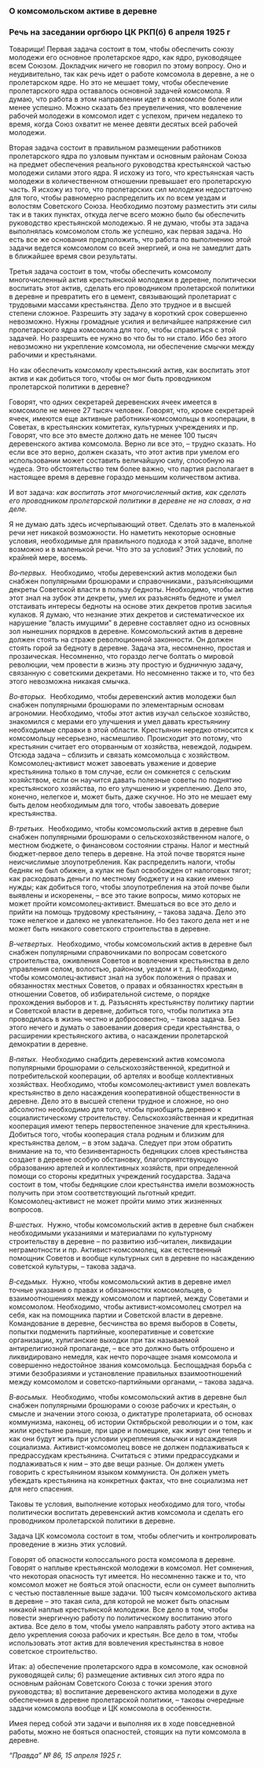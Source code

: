 ### О комсомольском активе в деревне
### Речь на заседании оргбюро ЦК РКП(б) 6 апреля 1925 г

Товарищи! Первая задача состоит в том, чтобы обеспечить союзу молодежи его основное пролетарское ядро, как ядро, руководящее всем Союзом. Докладчик ничего не говорил по этому вопросу. Оно и неудивительно, так как речь идет о работе комсомола в деревне, а не о пролетарском ядре. Но это не мешает тому, чтобы обеспечение пролетарского ядра оставалось основной задачей комсомола. Я думаю, что работа в этом направлении идет в комсомоле более или менее успешно. Можно сказать без преувеличения, что вовлечение рабочей молодежи в комсомол идет с успехом, причем недалеко то время, когда Союз охватит не менее девяти десятых всей рабочей молодежи.

Вторая задача состоит в правильном размещении работников пролетарского ядра по узловым пунктам и основным районам Союза на предмет обеспечения реального руководства крестьянской частью молодежи силами этого ядра. Я исхожу из того, что крестьянская часть молодежи в количественном отношении превышает его пролетарскую часть. Я исхожу из того, что пролетарских сил молодежи недостаточно для того, чтобы равномерно распределить их по всем уездам и волостям Советского Союза. Необходимо поэтому разместить эти силы так и в таких пунктах, откуда легче всего можно было бы обеспечить руководство крестьянской молодежью. Я не думаю, чтобы эта задача выполнялась комсомолом столь же успешно, как первая задача. Но есть все же основания предположить, что работа по выполнению этой задачи ведется комсомолом со всей энергией, и она не замедлит дать в ближайшее время свои результаты.

Третья задача состоит в том, чтобы обеспечить комсомолу многочисленный актив крестьянской молодежи в деревне, политически воспитать этот актив, сделать его проводником пролетарской политики в деревне и превратить его в цемент, связывающий пролетариат с трудовыми массами крестьянства. Дело это трудное и в высшей степени сложное. Разрешить эту задачу в короткий срок совершенно невозможно. Нужны громадные усилия и величайшее напряжение сил пролетарского ядра комсомола для того, чтобы справиться с этой задачей. Но разрешить ее нужно во что бы то ни стало. Ибо без этого невозможно ни укрепление комсомола, ни обеспечение смычки между рабочими и крестьянами.

Но как обеспечить комсомолу крестьянский актив, как воспитать этот актив и как добиться того, чтобы он мог быть проводником пролетарской политики в деревне?

Говорят, что одних секретарей деревенских ячеек имеется в комсомоле не менее 27 тысяч человек. Говорят, что, кроме секретарей ячеек, имеются еще активные работники‑комсомольцы в кооперации, в Советах, в крестьянских комитетах, культурных учреждениях и пр. Говорят, что все это вместе должно дать не менее 100 тысяч деревенского актива комсомола. Верно ли все это, – трудно сказать. Но если все это верно, должен сказать, что этот актив при умелом его использовании может составить величайшую силу, способную на чудеса. Это обстоятельство тем более важно, что партия располагает в настоящее время в деревне гораздо меньшим количеством актива.

И вот задача: _как воспитать этот многочисленный актив, как сделать его проводником пролетарской политики в деревне не на словах, а на деле._

Я не думаю дать здесь исчерпывающий ответ. Сделать это в маленькой речи нет никакой возможности. Но наметить некоторые основные условия, необходимые для правильного подхода к этой задаче, вполне возможно и в маленькой речи. Что это за условия? Этих условий, по крайней мере, восемь.

_Во‑первых._  Необходимо, чтобы деревенский актив молодежи был снабжен популярными брошюрами и справочниками., разъясняющими декреты Советской власти в пользу бедноты. Необходимо, чтобы актив этот знал на зубок эти декреты, умел их разъяснять бедноте и умел отстаивать интересы бедноты на основе этих декретов против засилья кулаков. Я думаю, что незнание этих декретов и систематическое их нарушение “власть имущими” в деревне составляет одно из основных зол нынешних порядков в деревне. Комсомольский актив в деревне должен стоять на страже революционной законности. Он должен стоять горой за бедноту в деревне. Задача эта, несомненно, простая и прозаическая. Несомненно, что гораздо легче болтать о мировой революции, чем провести в жизнь эту простую и будничную задачу, связанную с советскими декретами. Но несомненно также и то, что без этого невозможна никакая смычка.

_Во‑вторых._  Необходимо, чтобы деревенский актив молодежи был снабжен популярными брошюрами по элементарным основам агрономии. Необходимо, чтобы этот актив изучал сельское хозяйство, знакомился с мерами его улучшения и умел давать крестьянину необходимые справки в этой области. Крестьянин нередко относится к комсомольцу несерьезно, насмешливо. Происходит это потому, что крестьянин считает его оторванным от хозяйства, невеждой, лодырем. Отсюда задача – сблизить и связать комсомольца с хозяйством. Комсомолец‑активист может завоевать уважение и доверие крестьянина только в том случае, если он сомкнется с сельским хозяйством, если он научится давать полезные советы по поднятию крестьянского хозяйства, по его улучшению и укреплению. Дело это, конечно, нелегкое и, может быть, даже скучное. Но это не мешает ему быть делом необходимым для того, чтобы завоевать доверие крестьянства.

_В‑третьих._  Необходимо, чтобы комсомольский актив в деревне был снабжен популярными брошюрами о сельскохозяйственном налоге, о местном бюджете, о финансовом состоянии страны. Налог и местный бюджет‑первое дело теперь в деревне. На этой почве творятся ныне неисчислимые злоупотребления. Как распределить налоги, чтобы бедняк не был обижен, а кулак не был освобожден от налоговых тягот; как расходовать деньги по местному бюджету и на какие именно нужды; как добиться того, чтобы злоупотребления на этой почве были выявлены и искоренены, – все это такие вопросы, мимо которых не может пройти комсомолец‑активист. Вмешаться во все это дело и прийти на помощь трудовому крестьянину, – такова задача. Дело это тоже нелегкое и далеко не увлекательное. Но без такого дела нет и не может быть никакого советского строительства в деревне.

_В‑четвертых._  Необходимо, чтобы комсомольский актив в деревне был снабжен популярными справочниками по вопросам советского строительства, оживления Советов и вовлечения крестьянства в дело управления селом, волостью, районом, уездом и т. д. Необходимо, чтобы комсомолец‑активист знал на зубок положения о правах и обязанностях местных Советов, о правах и обязанностях крестьян в отношении Советов, об избирательной системе, о порядке прохождения выборов и т. д. Разъяснять крестьянству политику партии и Советской власти в деревне, добиться того, чтобы политика эта проводилась в жизнь честно и добросовестно, – такова задача. Без этого нечего и думать о завоевании доверия среди крестьянства, о расширении крестьянского актива, о насаждении пролетарской демократии в деревне.

_В‑пятых._  Необходимо снабдить деревенский актив комсомола популярными брошюрами о сельскохозяйственной, кредитной и потребительской кооперации, об артелях и вообще коллективных хозяйствах. Необходимо, чтобы комсомолец‑активист умел вовлекать крестьянство в дело насаждения кооперативной общественности в деревне. Дело это в высшей степени трудное и сложное, но оно абсолютно необходимо для того, чтобы приобщить деревню к социалистическому строительству. Сельскохозяйственная и кредитная кооперация имеют теперь первостепенное значение для крестьянина. Добиться того, чтобы кооперация стала родным и близким для крестьянства делом, – в этом задача. Следует при этом обратить внимание на то, что безинвентарность бедняцких слоев крестьянства создает в деревне особую обстановку, благоприятствующую образованию артелей и коллективных хозяйств, при определенной помощи со стороны кредитных учреждений государства. Задача состоит в том, чтобы бедняцкие слои крестьянства имели возможность получить при этом соответствующий льготный кредит. Комсомолец‑активист не может пройти мимо этих жизненных вопросов.

_В‑шестых._  Нужно, чтобы комсомольский актив в деревне был снабжен необходимыми указаниями и материалами по культурному строительству в деревне – по развитию изб‑читален, ликвидации неграмотности и пр. Активист‑комсомолец, как естественный помощник Советов и вообще культурных сил в деревне по насаждению советской культуры, – такова задача.

_В‑седьмых._  Нужно, чтобы комсомольский актив в деревне имел точные указания о правах и обязанностях комсомольцев, о взаимоотношениях между комсомолом и партией, между Советами и комсомолом. Необходимо, чтобы активист‑комсомолец смотрел на себя, как на помощника партии и Советской власти в деревне. Командование в деревне, бесчинства во время выборов в Советы, попытки подменить партийные, кооперативные и советские организации, хулиганские выходки при так называемой антирелигиозной пропаганде, – все это должно быть отброшено и ликвидировано немедля, как нечто порочащее знамя комсомола и совершенно недостойное звания комсомольца. Беспощадная борьба с этими безобразиями и установление правильных взаимоотношений между комсомолом и советско‑партийными органами, – такова задача.

_В‑восьмых._  Необходимо, чтобы комсомольский актив в деревне был снабжен популярными брошюрами о союзе рабочих и крестьян, о смысле и значении этого союза, о диктатуре пролетариата, об основах коммунизма, наконец, об истории Октябрьской революции и о том, как жили крестьяне раньше, при царе и помещике, как живут они теперь и как они будут жить при условии укрепления смычки и насаждения социализма. Активист‑комсомолец вовсе не должен подлаживаться к предрассудкам крестьянина. Считаться с этими предрассудками и подлаживаться к ним – это две вещи разные. Он должен уметь говорить с крестьянином языком коммуниста. Он должен уметь убеждать крестьянина на конкретных фактах, что вне социализма нет для него спасения.

Таковы те условия, выполнение которых необходимо для того, чтобы политически воспитать деревенский актив комсомола и сделать его проводником пролетарской политики в деревне.

Задача ЦК комсомола состоит в том, чтобы облегчить и контролировать проведение в жизнь этих условий.

Говорят об опасности колоссального роста комсомола в деревне. Говорят о наплыве крестьянской молодежи в комсомол. Нет сомнения, что некоторая опасность тут имеется. Но несомненно также и то, что комсомол может не бояться этой опасности, если он сумеет выполнить с честью поставленные выше задачи. 100 тысяч комсомольского актива в деревне – это такая сила, для которой не может быть опасным никакой наплыв крестьянской молодежи. Все дело в том, чтобы повести энергичную работу по политическому воспитанию этого актива. Все дело в том, чтобы умело направлять работу этого актива на дело укрепления союза рабочих и крестьян. Все дело в том, чтобы использовать этот актив для вовлечения крестьянства в новое советское строительство.

Итак: а) обеспечение пролетарского ядра в комсомоле, как основной руководящей силы; б) размещение активных сил этого ядра по основным районам Советского Союза с точки зрения этого руководства; в) воспитание деревенского актива молодежи в духе обеспечения в деревне пролетарской политики, – таковы очередные задачи комсомола вообще и ЦК комсомола в особенности.

Имея перед собой эти задачи и выполняя их в ходе повседневной работы, можно не бояться опасностей, стоящих на пути комсомола в деревне.

_“Правда” №_ _86, 15 апреля 1925_ _г._